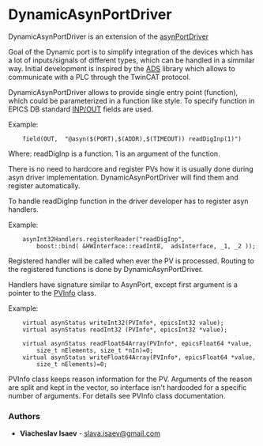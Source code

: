 # DynamicAsynPortDriver

DynamicAsynPortDriver is an extension of the [asynPortDriver](https://epics.anl.gov/modules/soft/asyn/)

Goal of the Dynamic port is to simplify integration of the devices which has a lot of inputs/signals of different types,
which can be handled in a simmilar way. Initial development is inspired by the [ADS](https://github.com/Beckhoff/ADS) library 
which allows to communicate with a PLC through the TwinCAT protocol. 

DynamicAsynPortDriver allows to provide single entry point (function), which could be parameterized 
in a function like style.
To specify function in EPICS DB standard [INP/OUT](https://wiki-ext.aps.anl.gov/epics/index.php/RRM_3-14_Common) fields are used.

Example:
```
    field(OUT,  "@asyn($(PORT),$(ADDR),$(TIMEOUT)) readDigInp(1)")
```

Where:
readDigInp is a function.
1 is an argument of the function.

There is no need to hardcore and register PVs how it is usually done during asyn 
driver implementation. DynamicAsynPortDriver will find them and register automatically.

To handle readDigInp function in the driver developer has to register asyn handlers.

Example:
```
    asynInt32Handlers.registerReader("readDigInp",
        boost::bind( &HWInterface::readInt8,  adsInterface, _1, _2 ));
```

Registered handler will be called when ever the PV is processed. Routing to the registered 
functions is done by DynamicAsynPortDriver.

Handlers have signature similar to AsynPort, except first argument is a pointer to the [PVInfo]() 
class.

Example:
```
    virtual asynStatus writeInt32(PVInfo*, epicsInt32 value);
    virtual asynStatus readInt32 (PVInfo*, epicsInt32 *value);

    virtual asynStatus readFloat64Array(PVInfo*, epicsFloat64 *value, 
        size_t nElements, size_t *nIn)=0;
    virtual asynStatus writeFloat64Array(PVInfo*, epicsFloat64 *value, 
        size_t nElements)=0;
```

PVInfo class keeps reason information for the PV. Arguments of the reason are 
split and kept in the vector, so interface isn't hardcoded for a specific number of 
arguments. For details see PVInfo class documentation.


### Authors

* **Viacheslav Isaev** - [slava.isaev@gmail.com](mailto:slava.isaev@gmail.com)